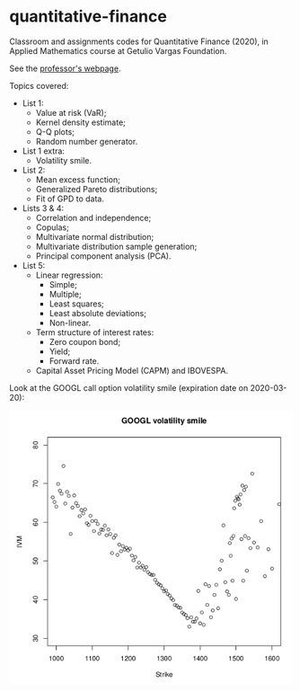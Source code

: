 # quantitative-finance

Classroom and assignments codes for Quantitative Finance (2020), in Applied Mathematics course at Getulio Vargas Foundation.

See the [professor's webpage](https://sites.google.com/site/rodrigodossantostargino/teaching/statsecofgvbsc2020).

Topics covered:

- List 1:
  - Value at risk (VaR);
  - Kernel density estimate;
  - Q-Q plots;
  - Random number generator.
- List 1 extra:
  - Volatility smile.
- List 2:
  - Mean excess function;
  - Generalized Pareto distributions;
  - Fit of GPD to data.
- Lists 3 & 4:
  - Correlation and independence;
  - Copulas;
  - Multivariate normal distribution;
  - Multivariate distribution sample generation;
  - Principal component analysis (PCA).
- List 5:
  - Linear regression:
    - Simple;
    - Multiple;
    - Least squares;
    - Least absolute deviations;
    - Non-linear.
  - Term structure of interest rates:
    - Zero coupon bond;
    - Yield;
    - Forward rate.
  - Capital Asset Pricing Model (CAPM) and IBOVESPA.
  
Look at the GOOGL call option volatility smile (expiration date on 2020-03-20):

![](https://github.com/lucasresck/quantitative-finance/blob/master/list_1_extra/volatility_smile.png?raw=true)
